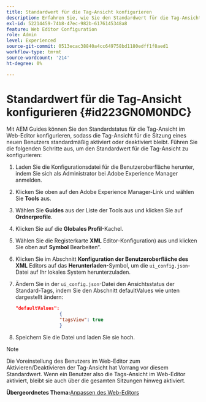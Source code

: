 ```yaml
---
title: Standardwert für die Tag-Ansicht konfigurieren
description: Erfahren Sie, wie Sie den Standardwert für die Tag-Ansicht konfigurieren
exl-id: 52214459-74b8-47ec-982b-6176145348a8
feature: Web Editor Configuration
role: Admin
level: Experienced
source-git-commit: 0513ecac38840a4cc649758bd1180edff1f8aed1
workflow-type: tm+mt
source-wordcount: '214'
ht-degree: 0%

---
```


# Standardwert für die Tag-Ansicht konfigurieren {#id223GN0M0NDC}

Mit AEM Guides können Sie den Standardstatus für die Tag-Ansicht im Web-Editor konfigurieren, sodass die Tag-Ansicht für die Sitzung eines neuen Benutzers standardmäßig aktiviert oder deaktiviert bleibt. Führen Sie die folgenden Schritte aus, um den Standardwert für die Tag-Ansicht zu konfigurieren:

1. Laden Sie die Konfigurationsdatei für die Benutzeroberfläche herunter, indem Sie sich als Administrator bei Adobe Experience Manager anmelden.
1. Klicken Sie oben auf den Adobe Experience Manager-Link und wählen Sie **Tools** aus.
1. Wählen Sie **Guides** aus der Liste der Tools aus und klicken Sie auf **Ordnerprofile**.
1. Klicken Sie auf die **Globales Profil**-Kachel.
1. Wählen Sie die Registerkarte **XML** Editor-Konfiguration) aus und klicken Sie oben auf **Symbol** Bearbeiten“.
1. Klicken Sie im Abschnitt **Konfiguration der Benutzeroberfläche des XML** Editors auf das **Herunterladen**-Symbol, um die `ui_config.json`-Datei auf Ihr lokales System herunterzuladen.
1. Ändern Sie in der `ui_config.json`-Datei den Ansichtsstatus der Standard-Tags, indem Sie den Abschnitt defaultValues wie unten dargestellt ändern:

   ```json
   "defaultValues":
                   {
                   "tagsView": true
                   }
   ```

1. Speichern Sie die Datei und laden Sie sie hoch.

>[!NOTE]
>
> Die Voreinstellung des Benutzers im Web-Editor zum Aktivieren/Deaktivieren der Tag-Ansicht hat Vorrang vor diesem Standardwert. Wenn ein Benutzer also die Tags-Ansicht im Web-Editor aktiviert, bleibt sie auch über die gesamten Sitzungen hinweg aktiviert.

**Übergeordnetes Thema:**&#x200B;[ Anpassen des Web-Editors](conf-web-editor.md)
